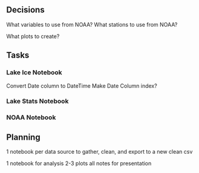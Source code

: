 ## Decisions

What variables to use from NOAA?
What stations to use from NOAA?

What plots to create?


## Tasks

### Lake Ice Notebook
Convert Date column to DateTime
Make Date Column index?

### Lake Stats Notebook

### NOAA Notebook

## Planning
1 notebook per data source to gather, clean, and export to a new clean csv

1 notebook for analysis
2-3 plots
all notes for presentation